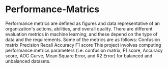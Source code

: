 # Performance-Matrics
Performance metrics are defined as figures and data representative of an organization's actions, abilities, and overall quality. There are different evaluation metrics in machine learning, and these depend on the type of data and the requirements. Some of the metrics are as follows:
Confusion matrix
Precision
Recall
Accuracy
F1 score
This project involves computing performance metrics parameters (i.e. confusion matrix, F1 score, Accuracy score, AOC Curve, Mean Square Error, and R2 Error) for balanced and unbalanced datasets.

